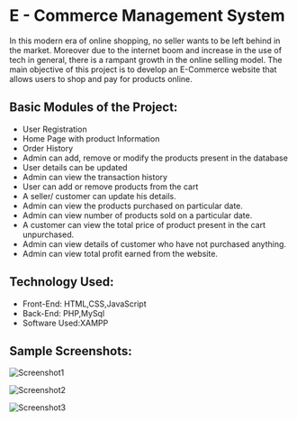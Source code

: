 # E - Commerce Management System

In this modern era of online shopping, no seller wants to be left behind in the market. Moreover due to the internet boom and increase in the use of tech in general, there is a rampant growth in the online selling model.
The main objective of this project is to develop an E-Commerce website that allows users to shop and pay for products online.

## Basic Modules of the Project:

- User Registration
- Home Page with product Information
- Order History
- Admin can add, remove or modify the products present in the database
- User details can be updated
- Admin can view the transaction history
- User can add or remove products from the cart
- A seller/ customer can update his details.
- Admin can view the products purchased on particular date.
- Admin can view number of products sold on a particular date.
- A customer can view the total price of product present in the cart unpurchased.
- Admin can view details of customer who have not purchased anything.
- Admin can view total profit earned from the website.

## Technology Used:

- Front-End: HTML,CSS,JavaScript
- Back-End: PHP,MySql
- Software Used:XAMPP

## Sample Screenshots:

![Screenshot1](https://user-images.githubusercontent.com/91780929/167524458-5434c88b-3533-4e86-9526-ccc2ff0ba2c1.jpg)

![Screenshot2](https://user-images.githubusercontent.com/91780929/167524480-9496417c-00cc-4736-9434-952fe062595e.jpg)

![Screenshot3](https://user-images.githubusercontent.com/91780929/167524530-77b0fd4d-4ed9-423d-8867-80cdee8fafbf.jpg)

